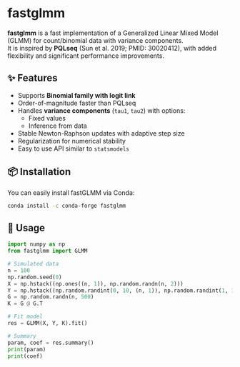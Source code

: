 # fastglmm

**fastglmm** is a fast implementation of a Generalized Linear Mixed Model (GLMM) for count/binomial data with variance components.  
It is inspired by **PQLseq** (Sun et al. 2019; PMID: 30020412), with added flexibility and significant performance improvements.

## ✨ Features

- Supports **Binomial family with logit link**
- Order-of-magnitude faster than PQLseq
- Handles **variance components** (`tau1`, `tau2`) with options:
  - Fixed values
  - Inference from data
- Stable Newton-Raphson updates with adaptive step size
- Regularization for numerical stability
- Easy to use API similar to `statsmodels`

## 📦 Installation
You can easily install fastGLMM via Conda:
```bash
conda install -c conda-forge fastglmm
```

## 🚀 Usage
```python
import numpy as np
from fastglmm import GLMM

# Simulated data
n = 100
np.random.seed(0)
X = np.hstack((np.ones((n, 1)), np.random.randn(n, 2)))
Y = np.hstack((np.random.randint(0, 10, (n, 1)), np.random.randint(1, 10, (n, 1))))
G = np.random.randn(n, 500)
K = G @ G.T

# Fit model
res = GLMM(X, Y, K).fit()

# Summary
param, coef = res.summary()
print(param)
print(coef)
```

